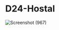 # D24-Hostal

![Screenshot (967)](https://user-images.githubusercontent.com/100486080/175810789-44047d43-1ab2-42cc-832e-ed17c16b5d6a.png)
